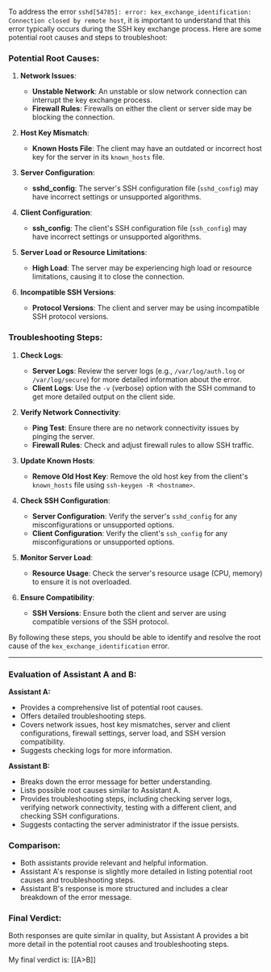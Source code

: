 
To address the error `sshd[54785]: error: kex_exchange_identification: Connection closed by remote host`, it is important to understand that this error typically occurs during the SSH key exchange process. Here are some potential root causes and steps to troubleshoot:

### Potential Root Causes:
1. **Network Issues**:
   - **Unstable Network**: An unstable or slow network connection can interrupt the key exchange process.
   - **Firewall Rules**: Firewalls on either the client or server side may be blocking the connection.

2. **Host Key Mismatch**:
   - **Known Hosts File**: The client may have an outdated or incorrect host key for the server in its `known_hosts` file.

3. **Server Configuration**:
   - **sshd_config**: The server's SSH configuration file (`sshd_config`) may have incorrect settings or unsupported algorithms.

4. **Client Configuration**:
   - **ssh_config**: The client's SSH configuration file (`ssh_config`) may have incorrect settings or unsupported algorithms.

5. **Server Load or Resource Limitations**:
   - **High Load**: The server may be experiencing high load or resource limitations, causing it to close the connection.

6. **Incompatible SSH Versions**:
   - **Protocol Versions**: The client and server may be using incompatible SSH protocol versions.

### Troubleshooting Steps:
1. **Check Logs**:
   - **Server Logs**: Review the server logs (e.g., `/var/log/auth.log` or `/var/log/secure`) for more detailed information about the error.
   - **Client Logs**: Use the `-v` (verbose) option with the SSH command to get more detailed output on the client side.

2. **Verify Network Connectivity**:
   - **Ping Test**: Ensure there are no network connectivity issues by pinging the server.
   - **Firewall Rules**: Check and adjust firewall rules to allow SSH traffic.

3. **Update Known Hosts**:
   - **Remove Old Host Key**: Remove the old host key from the client's `known_hosts` file using `ssh-keygen -R <hostname>`.

4. **Check SSH Configuration**:
   - **Server Configuration**: Verify the server's `sshd_config` for any misconfigurations or unsupported options.
   - **Client Configuration**: Verify the client's `ssh_config` for any misconfigurations or unsupported options.

5. **Monitor Server Load**:
   - **Resource Usage**: Check the server's resource usage (CPU, memory) to ensure it is not overloaded.

6. **Ensure Compatibility**:
   - **SSH Versions**: Ensure both the client and server are using compatible versions of the SSH protocol.

By following these steps, you should be able to identify and resolve the root cause of the `kex_exchange_identification` error.

---

### Evaluation of Assistant A and B:

**Assistant A:**
- Provides a comprehensive list of potential root causes.
- Offers detailed troubleshooting steps.
- Covers network issues, host key mismatches, server and client configurations, firewall settings, server load, and SSH version compatibility.
- Suggests checking logs for more information.

**Assistant B:**
- Breaks down the error message for better understanding.
- Lists possible root causes similar to Assistant A.
- Provides troubleshooting steps, including checking server logs, verifying network connectivity, testing with a different client, and checking SSH configurations.
- Suggests contacting the server administrator if the issue persists.

### Comparison:
- Both assistants provide relevant and helpful information.
- Assistant A's response is slightly more detailed in listing potential root causes and troubleshooting steps.
- Assistant B's response is more structured and includes a clear breakdown of the error message.

### Final Verdict:
Both responses are quite similar in quality, but Assistant A provides a bit more detail in the potential root causes and troubleshooting steps.

My final verdict is: [[A>B]]